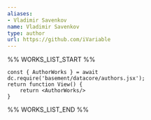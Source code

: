 ```yaml
---
aliases:
- Vladimir Savenkov
name: Vladimir Savenkov
type: author
url: https://github.com/iVariable
---
```



%% WORKS_LIST_START %%

```datacorejsx
const { AuthorWorks } = await dc.require('basement/datacore/authors.jsx');
return function View() {
    return <AuthorWorks/>
}
```
%% WORKS_LIST_END %%